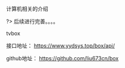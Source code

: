 计算机相关的介绍

?> 后续进行完善。。。。



tvbox

接口地址：
https://www.yydsys.top/box/api/

github地址：
https://github.com/liu673cn/box

